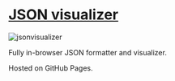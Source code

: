 # [JSON visualizer](https://json.hazade.com)

![jsonvisualizer](https://github.com/user-attachments/assets/93700bc2-5c86-4f5d-8494-441c8caed6b1)

Fully in-browser JSON formatter and visualizer.

Hosted on GitHub Pages.
